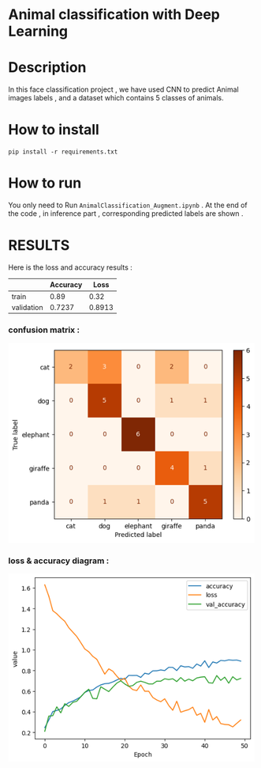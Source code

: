 # Animal classification with Deep Learning


# Description 
In this face classification project ,  we have used CNN to predict Animal images labels , and a dataset which contains 5 classes of animals.


# How to install 
```
pip install -r requirements.txt 
```


# How to run 


You only need to Run `AnimalClassification_Augment.ipynb` . At the end of the code , in inference part , corresponding predicted labels are shown .  


# RESULTS 
Here is the loss and accuracy results :

|| Accuracy  | Loss |
| ------------ | ------------- | ------------- |
train  | 0.89  | 0.32 |
validation   | 0.7237  | 0.8913 |


### confusion matrix :
<p float="center">
    <img src  = "https://github.com/kiana-jahanshid/DeepLearning_classification/blob/main/AnimalClassification/assets/5_animals_conf_mat.png" width=500 /> 
</p>

### loss & accuracy diagram :
<p float="center">
    <img src  = "https://github.com/kiana-jahanshid/DeepLearning_classification/blob/main/AnimalClassification/assets/5animals_loss_acc.png" width=500 /> 
    
</p>

